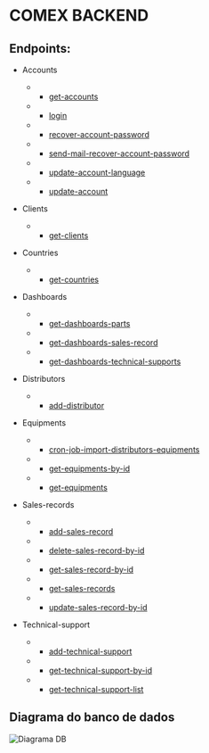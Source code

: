 # COMEX BACKEND

## Endpoints:

- Accounts
  - - [get-accounts](./requirements/accounts/get-accounts.md)
  - - [login](./requirements/accounts/login.md)
  - - [recover-account-password](./requirements/accounts/recover-account-password.md)
  - - [send-mail-recover-account-password](./requirements/accounts/send-mail-recover-account-password.md)
  - - [update-account-language](./requirements/accounts/update-account-language.md)
  - - [update-account](./requirements/accounts/update-account.md)

- Clients
  - - [get-clients](./requirements/clients/get-clients.md)

- Countries
  - - [get-countries](./requirements/countries/get-countries.md)

- Dashboards
  - - [get-dashboards-parts](./requirements/dashboards/get-dashboards-parts.md)
  - - [get-dashboards-sales-record](./requirements/dashboards/get-dashboards-sales-record.md)
  - - [get-dashboards-technical-supports](./requirements/dashboards/get-dashboards-technical-supports.md)

- Distributors
  - - [add-distributor](./requirements/distributors/add-distributor.md)

- Equipments
  - - [cron-job-import-distributors-equipments](./requirements/equipments/cron-job-import-distributors-equipments.md)
  - - [get-equipments-by-id](./requirements/equipments/get-equipments-by-id.md)
  - - [get-equipments](./requirements/equipments/get-equipments.md)

<!-- - Parts
  [get-parts-by-distributor-id](./requirements/parts/get-parts-by-distributor-id.md) -->

- Sales-records
  - - [add-sales-record](./requirements/sales-records/add-sales-record.md)
  - - [delete-sales-record-by-id](./requirements/sales-records/delete-sales-record-by-id.md)
  - - [get-sales-record-by-id](./requirements/sales-records/get-sales-record-by-id.md)
  - - [get-sales-records](./requirements/sales-records/get-sales-records.md)
  - - [update-sales-record-by-id](./requirements/sales-records/update-sales-record-by-id.md)

- Technical-support
  - - [add-technical-support](./requirements/technical-support/add-technical-support.md)
  - - [get-technical-support-by-id](./requirements/technical-support/get-technical-support-by-id.md)
  - - [get-technical-support-list](./requirements/technical-support/get-technical-support-list.md)

## Diagrama do banco de dados
![Diagrama DB](https://prptests.s3.sa-east-1.amazonaws.com/95628204e14c39a6c77063db8406093d.png) 
